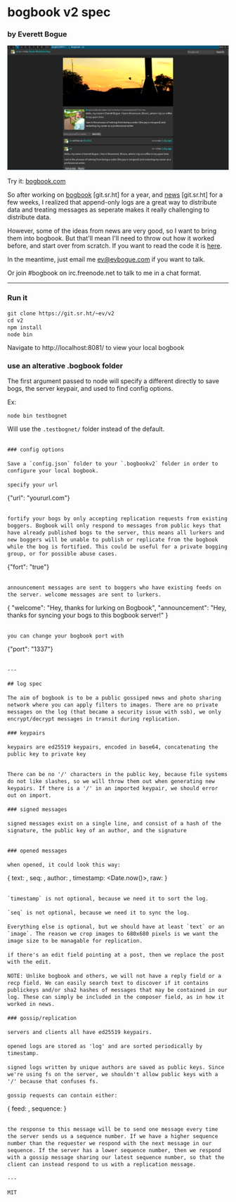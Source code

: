 # bogbook v2 spec

### by Everett Bogue

![bogbook](bogbook.png)

Try it: [bogbook.com](http://bogbook.com/)

So after working on [bogbook](https://git.sr.ht/~ev/bogbook) [git.sr.ht] for a year, and [news](https://git.sr.ht/~ev/news) [git.sr.ht] for a few weeks, I realized that append-only logs are a great way to distribute data and treating messages as seperate makes it really challenging to distribute data.

However, some of the ideas from news are very good, so I want to bring them into bogbook. But that'll mean I'll need to throw out how it worked before, and start over from scratch. If you want to read the code it is [here](https://git.sr.ht/~ev/gossip).

In the meantime, just email me [ev@evbogue.com](mailto:ev@evbogue.com) if you want to talk.

Or join #bogbook on irc.freenode.net to talk to me in a chat format. 

---

### Run it

```
git clone https://git.sr.ht/~ev/v2
cd v2
npm install
node bin
```

Navigate to http://localhost:8081/ to view your local bogbook

### use an alterative .bogbook folder

The first argument passed to node will specify a different directly to save bogs, the server keypair, and used to find config options.


Ex: 

```
node bin testbognet
```

Will use the `.testbognet/` folder instead of the default.

```

### config options

Save a `config.json` folder to your `.bogbookv2` folder in order to configure your local bogbook.

specify your url
```
{"url": "yoururl.com"}
```

fortify your bogs by only accepting replication requests from existing boggers. Bogbook will only respond to messages from public keys that have already published bogs to the server, this means all lurkers and new boggers will be unable to publish or replicate from the bogbook while the bog is fortified. This could be useful for a private bogging group, or for possible abuse cases.

```
{"fort": "true"}
```

announcement messages are sent to boggers who have existing feeds on the server. welcome messages are sent to lurkers.

```
{
  "welcome": "Hey, thanks for lurking on Bogbook",
  "announcement": "Hey, thanks for syncing your bogs to this bogbook server!"
}
```

you can change your bogbook port with
```
{"port": "1337"}
```

---

## log spec

The aim of bogbook is to be a public gossiped news and photo sharing network where you can apply filters to images. There are no private messages on the log (that became a security issue with ssb), we only encrypt/decrypt messages in transit during replication.

### keypairs

keypairs are ed25519 keypairs, encoded in base64, concatenating the public key to private key

```
<publickey><privatekey>
```  

There can be no '/' characters in the public key, because file systems do not like slashes, so we will throw them out when generating new keypairs. If there is a '/' in an imported keypair, we should error out on import.

### signed messages

signed messages exist on a single line, and consist of a hash of the signature, the public key of an author, and the signature

```
<sha2hash><ed25519 public key><ed25519 signature>
```

### opened messages

when opened, it could look this way:

```
{
  text: <text>,
  seq: <sequence number>,
  author: <ed25519 public key>,
  timestamp: <Date.now()>,
  raw: <unopened message>
}
```

`timestamp` is not optional, because we need it to sort the log. 

`seq` is not optional, because we need it to sync the log.

Everything else is optional, but we should have at least `text` or an `image`. The reason we crop images to 680x680 pixels is we want the image size to be managable for replication.

if there's an edit field pointing at a post, then we replace the post with the edit.

NOTE: Unlike bogbook and others, we will not have a reply field or a recp field. We can easily search text to discover if it contains publickeys and/or sha2 hashes of messages that may be contained in our log. These can simply be included in the composer field, as in how it worked in news.

### gossip/replication

servers and clients all have ed25519 keypairs.

opened logs are stored as 'log' and are sorted periodically by timestamp.

signed logs written by unique authors are saved as public keys. Since we're using fs on the server, we shouldn't allow public keys with a '/' because that confuses fs. 

gossip requests can contain either:

```
{
  feed: <ed25519 public key>,
  sequence: <latest sequence number we possess> 
} 
```

the response to this message will be to send one message every time the server sends us a sequence number. If we have a higher sequence number than the requester we respond with the next message in our sequence. If the server has a lower sequence number, then we respond with a gossip message sharing our latest sequence number, so that the client can instead respond to us with a replication message.

---

MIT

